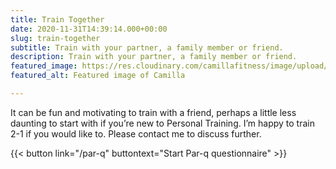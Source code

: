 ```yaml
---
title: Train Together
date: 2020-11-31T14:39:14.000+00:00
slug: train-together
subtitle: Train with your partner, a family member or friend.
description: Train with your partner, a family member or friend.
featured_image: https://res.cloudinary.com/camillafitness/image/upload/v1728384494/train-together_yy4d4g.jpg
featured_alt: Featured image of Camilla

---
```

It can be fun and motivating to train with a friend, perhaps a little less daunting to start with
if you’re new to Personal Training. I’m happy to train 2-1 if you would like to. Please contact
me to discuss further.

{{< button link="/par-q" buttontext="Start Par-q questionnaire" >}}
